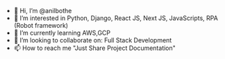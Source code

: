 - 👋 Hi, I’m @anilbothe
- 👀 I’m interested in Python, Django, React JS, Next JS, JavaScripts, RPA (Robot framework)
- 🌱 I’m currently learning AWS,GCP
- 💞️ I’m looking to collaborate on: Full Stack Development
- 📫 How to reach me "Just Share Project Documentation"

<!---
anilbothe/anilbothe is a ✨ special ✨ repository because its `README.md` (this file) appears on your GitHub profile.
You can click the Preview link to take a look at your changes.
--->
